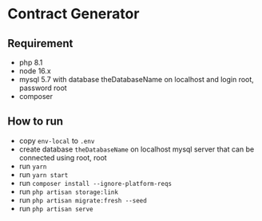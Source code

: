 # Contract Generator

## Requirement

- php 8.1
- node 16.x
- mysql 5.7 with database theDatabaseName on localhost and login root, password root
- composer

## How to run

-   copy `env-local` to `.env`
-   create database `theDatabaseName` on localhost mysql server that can be connected using root, root
-   run `yarn`
-   run `yarn start`
-   run `composer install --ignore-platform-reqs`
-   run `php artisan storage:link`
-   run `php artisan migrate:fresh --seed`
-   run `php artisan serve`
